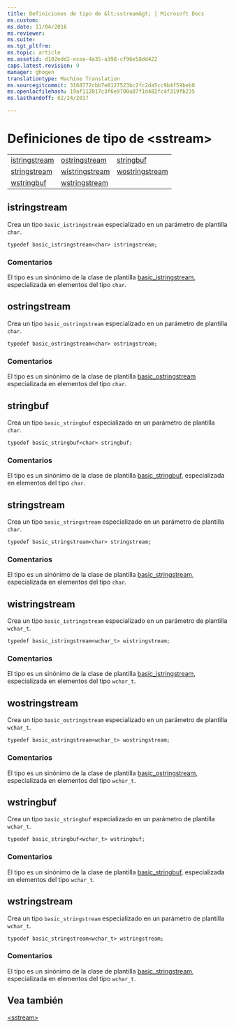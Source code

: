```yaml
---
title: Definiciones de tipo de &lt;sstream&gt; | Microsoft Docs
ms.custom: 
ms.date: 11/04/2016
ms.reviewer: 
ms.suite: 
ms.tgt_pltfrm: 
ms.topic: article
ms.assetid: d102edd2-ecea-4a35-a398-cf96e58dd422
caps.latest.revision: 9
manager: ghogen
translationtype: Machine Translation
ms.sourcegitcommit: 3168772cbb7e8127523bc2fc2da5cc9b4f59beb8
ms.openlocfilehash: 19af112017c3f6e9700a87f1d482fc4f319fb235
ms.lasthandoff: 02/24/2017

---
```

# <a name="ltsstreamgt-typedefs"></a>Definiciones de tipo de &lt;sstream&gt;
||||  
|-|-|-|  
|[istringstream](#istringstream)|[ostringstream](#ostringstream)|[stringbuf](#stringbuf)|  
|[stringstream](#stringstream)|[wistringstream](#wistringstream)|[wostringstream](#wostringstream)|  
|[wstringbuf](#wstringbuf)|[wstringstream](#wstringstream)|  
  
##  <a name="a-nameistringstreama--istringstream"></a><a name="istringstream"></a>  istringstream  
 Crea un tipo `basic_istringstream` especializado en un parámetro de plantilla `char`.  
  
```  
typedef basic_istringstream<char> istringstream;  
```  
  
### <a name="remarks"></a>Comentarios  
 El tipo es un sinónimo de la clase de plantilla [basic_istringstream](../standard-library/basic-istringstream-class.md), especializada en elementos del tipo `char`*.*  
  
##  <a name="a-nameostringstreama--ostringstream"></a><a name="ostringstream"></a>  ostringstream  
 Crea un tipo `basic_ostringstream` especializado en un parámetro de plantilla `char`.  
  
```  
typedef basic_ostringstream<char> ostringstream;  
```  
  
### <a name="remarks"></a>Comentarios  
 El tipo es un sinónimo de la clase de plantilla [basic_ostringstream](../standard-library/basic-ostringstream-class.md) especializada en elementos del tipo `char`*.*  
  
##  <a name="a-namestringbufa--stringbuf"></a><a name="stringbuf"></a>  stringbuf  
 Crea un tipo `basic_stringbuf` especializado en un parámetro de plantilla `char`.  
  
```  
typedef basic_stringbuf<char> stringbuf;  
```  
  
### <a name="remarks"></a>Comentarios  
 El tipo es un sinónimo de la clase de plantilla [basic_stringbuf](../standard-library/basic-stringbuf-class.md), especializada en elementos del tipo `char`*.*  
  
##  <a name="a-namestringstreama--stringstream"></a><a name="stringstream"></a>  stringstream  
 Crea un tipo `basic_stringstream` especializado en un parámetro de plantilla `char`.  
  
```  
typedef basic_stringstream<char> stringstream;  
```  
  
### <a name="remarks"></a>Comentarios  
 El tipo es un sinónimo de la clase de plantilla [basic_stringstream](../standard-library/basic-stringstream-class.md), especializada en elementos del tipo `char`*.*  
  
##  <a name="a-namewistringstreama--wistringstream"></a><a name="wistringstream"></a>  wistringstream  
 Crea un tipo `basic_istringstream` especializado en un parámetro de plantilla `wchar_t`.  
  
```  
typedef basic_istringstream<wchar_t> wistringstream;  
```  
  
### <a name="remarks"></a>Comentarios  
 El tipo es un sinónimo de la clase de plantilla [basic_istringstream](../standard-library/basic-istringstream-class.md), especializada en elementos del tipo `wchar_t`.  
  
##  <a name="a-namewostringstreama--wostringstream"></a><a name="wostringstream"></a>  wostringstream  
 Crea un tipo `basic_ostringstream` especializado en un parámetro de plantilla `wchar_t`.  
  
```  
typedef basic_ostringstream<wchar_t> wostringstream;  
```  
  
### <a name="remarks"></a>Comentarios  
 El tipo es un sinónimo de la clase de plantilla [basic_ostringstream](../standard-library/basic-ostringstream-class.md), especializada en elementos del tipo `wchar_t`.  
  
##  <a name="a-namewstringbufa--wstringbuf"></a><a name="wstringbuf"></a>  wstringbuf  
 Crea un tipo `basic_stringbuf` especializado en un parámetro de plantilla `wchar_t`.  
  
```  
typedef basic_stringbuf<wchar_t> wstringbuf;  
```  
  
### <a name="remarks"></a>Comentarios  
 El tipo es un sinónimo de la clase de plantilla [basic_stringbuf](../standard-library/basic-stringbuf-class.md), especializada en elementos del tipo `wchar_t`.  
  
##  <a name="a-namewstringstreama--wstringstream"></a><a name="wstringstream"></a>  wstringstream  
 Crea un tipo `basic_stringstream` especializado en un parámetro de plantilla `wchar_t`.  
  
```  
typedef basic_stringstream<wchar_t> wstringstream;  
```  
  
### <a name="remarks"></a>Comentarios  
 El tipo es un sinónimo de la clase de plantilla [basic_stringstream](../standard-library/basic-stringstream-class.md), especializada en elementos del tipo `wchar_t`.  
  
## <a name="see-also"></a>Vea también  
 [\<sstream>](../standard-library/sstream.md)


